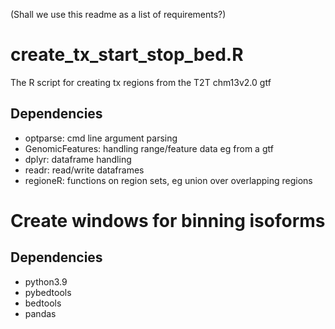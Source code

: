 (Shall we use this readme as a list of requirements?)

# create_tx_start_stop_bed.R
The R script for creating tx regions from the T2T chm13v2.0 gtf

## Dependencies
- optparse: cmd line argument parsing
- GenomicFeatures: handling range/feature data eg from a gtf
- dplyr: dataframe handling
- readr: read/write dataframes
- regioneR: functions on region sets, eg union over overlapping regions

# Create windows for binning isoforms

## Dependencies
- python3.9
- pybedtools
- bedtools
- pandas